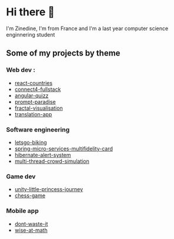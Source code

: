 # Hi there 👋
I'm Zinedine, I'm from France and I'm a last year computer science enginnering student

## Some of my projects by theme 

### Web dev :
- [react-countries](https://github.com/Chelgham-Zinedine/react-countries)
- [connect4-fullstack](https://github.com/ZinedineChelgham/connect4)
- [angular-quizz](https://github.com/ZinedineChelgham/QuizzForSeniorss)
- [prompt-paradise](https://github.com/ZinedineChelgham/promptParadise)
- [fractal-visualisation](https://github.com/ZinedineChelgham/Fractal-Visualisation)
- [translation-app]()

### Software engineering
- [letsgo-biking](https://github.com/ZinedineChelgham/letsgo-biking)
- [spring-micro-services-multifidelity-card](https://github.com/ZinedineChelgham/micro-services-multi-fidelity-card)
- [hibernate-alert-system](https://github.com/ZinedineChelgham/alert-system)
- [multi-thread-crowd-simulation](https://github.com/ZinedineChelgham/projet-concu)

### Game dev
- [unity-little-princess-journey](https://github.com/IHM-MONDE-VIRTUEL/La-Petite-Princess)
- [chess-game](https://github.com/ZinedineChelgham/Chess-Game)

### Mobile app
- [dont-waste-it](https://github.com/IHM-SI3/Repo-ihm)
- [wise-at-math](https://github.com/ZinedineChelgham/Mobile-DUT)
